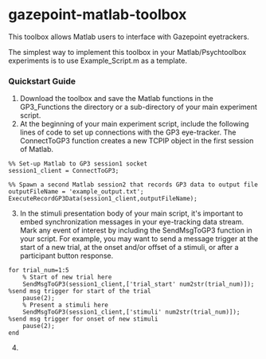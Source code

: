 # gazepoint-matlab-toolbox
This toolbox allows Matlab users to interface with Gazepoint eyetrackers.

The simplest way to implement this toolbox in your Matlab/Psychtoolbox experiments is to use Example_Script.m as a template. 

### Quickstart Guide
1. Download the toolbox and save the Matlab functions in the GP3_Functions the directory or a sub-directory of your main experiment script.
2. At the beginning of your main experiment script, include the following lines of code to set up connections with the GP3 eye-tracker. The ConnectToGP3 function creates a new TCPIP object in the first session of Matlab.
```
%% Set-up Matlab to GP3 session1 socket
session1_client = ConnectToGP3;

%% Spawn a second Matlab session2 that records GP3 data to output file
outputFileName = 'example_output.txt';
ExecuteRecordGP3Data(session1_client,outputFileName);
```
3. In the stimuli presentation body of your main script, it's important to embed synchronization messages in your eye-tracking data stream. Mark any event of interest by including the SendMsgToGP3 function in your script. For example, you may want to send a message trigger at the start of a new trial, at the onset and/or offset of a stimuli, or after a participant button response.
```
for trial_num=1:5
    % Start of new trial here
    SendMsgToGP3(session1_client,['trial_start' num2str(trial_num)]); %send msg trigger for start of the trial
    pause(2);
    % Present a stimuli here
    SendMsgToGP3(session1_client,['stimuli' num2str(trial_num)]); %send msg trigger for onset of new stimuli
    pause(2);  
end
```
4. 
